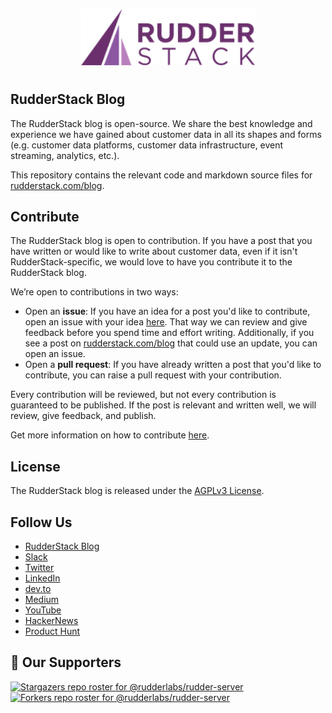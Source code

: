 <p align="center"><a href="https://rudderstack.com"><img src="https://raw.githubusercontent.com/rudderlabs/rudder-server/master/resources/RudderStack.png" alt="RudderStack - The smart customer data pipeline" height="90"/></a></p>
<h1 align="center"></h1>

## RudderStack Blog

The RudderStack blog is open-source. We share the best knowledge and experience we have gained about customer data in all its shapes and forms (e.g. customer data platforms, customer data infrastructure, event streaming, analytics, etc.). 

This repository contains the relevant code and markdown source files for [rudderstack.com/blog](https://rudderstack.com/blog/). 

## Contribute

The RudderStack blog is open to contribution. If you have a post that you have written or would like to write about customer data, even if it isn't RudderStack-specific, we would love to have you contribute it to the RudderStack blog. 

We’re open to contributions in two ways: 
- Open an **issue**:  If you have an idea for a post you'd like to contribute, open an issue with your idea [here](https://github.com/rudderlabs/rudder-blog/issues). That way we can review and give feedback before you spend time and effort writing. Additionally, if you see a post on [rudderstack.com/blog](https://rudderstack.com/blog) that could use an update, you can open an issue. 
- Open a **pull request**:  If you have already written a post that you'd like to contribute, you can raise a pull request with your contribution. 

Every contribution will be reviewed, but not every contribution is guaranteed to be published. If the post is relevant and written well, we will review, give feedback, and publish. 

Get more information on how to contribute [here](CONTRIBUTING.md). 

## License

The RudderStack blog is released under the [AGPLv3 License][agplv3_license]. 

## Follow Us

- [RudderStack Blog][rudderstack-blog]
- [Slack][slack]
- [Twitter][twitter]
- [LinkedIn][linkedin]
- [dev.to][devto]
- [Medium][medium]
- [YouTube][youtube]
- [HackerNews][hackernews]
- [Product Hunt][producthunt]


## :clap:  Our Supporters

[![Stargazers repo roster for @rudderlabs/rudder-server](https://reporoster.com/stars/rudderlabs/rudder-blog)](https://github.com/rudderlabs/rudder-blog/stargazers)
[![Forkers repo roster for @rudderlabs/rudder-server](https://reporoster.com/forks/rudderlabs/rudder-blog)](https://github.com/rudderlabs/rudder-blog/network/members)

<!----variables---->

[slack]: https://resources.rudderstack.com/join-rudderstack-slack
[twitter]: https://twitter.com/rudderstack
[linkedin]: https://www.linkedin.com/company/rudderlabs/
[devto]: https://dev.to/rudderstack
[medium]: https://rudderstack.medium.com/
[youtube]: https://www.youtube.com/channel/UCgV-B77bV_-LOmKYHw8jvBw
[rudderstack-blog]: https://rudderstack.com/blog/
[hackernews]: https://news.ycombinator.com/item?id=21081756
[producthunt]: https://www.producthunt.com/posts/rudderstack
[agplv3_license]: https://www.gnu.org/licenses/agpl-3.0-standalone.html
[sspl_license]: https://www.mongodb.com/licensing/server-side-public-license
[config-generator]: https://github.com/rudderlabs/config-generator
[config-generator-section]: https://github.com/rudderlabs/rudder-server/blob/master/README.md#rudderstack-config-generator
[rudder-logo]: https://repository-images.githubusercontent.com/197743848/b352c900-dbc8-11e9-9d45-4deb9274101f

